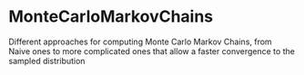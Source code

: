 # MonteCarloMarkovChains
Different approaches for computing Monte Carlo Markov Chains, from Naive ones to more complicated ones that allow a faster convergence to the sampled distribution
